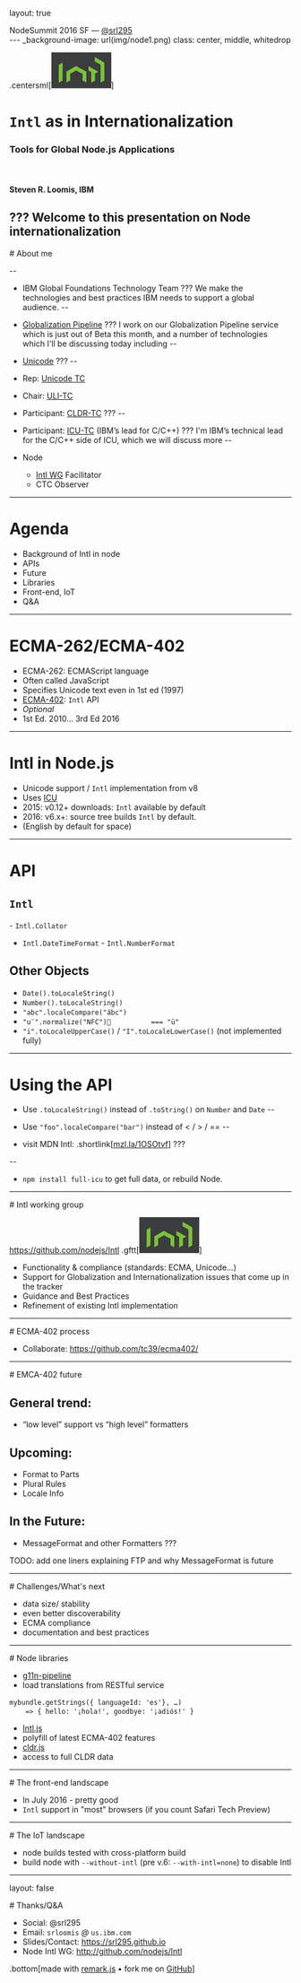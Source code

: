 layout: true

<div class="bottom">NodeSummit 2016 SF — <a href="https://srl295.github.io">@srl295</a></div>
---
_background-image: url(img/node1.png)
class: center, middle, whitedrop


.centersml[![Node Logo](img/Intl.png)]

# `Intl` as in Internationalization
### Tools for Global Node.js Applications
&nbsp;
#### Steven R. Loomis, IBM
???
Welcome to this presentation on Node internationalization
---

# About me

--
- IBM Global Foundations Technology Team
???
We make the technologies and best practices IBM needs to support a global audience.
--

 - [Globalization Pipeline](https://developer.ibm.com/open/ibm-bluemix-globalization-pipeline-service/)
???
I work on our Globalization Pipeline service which is just out of Beta
this month, and a number of technologies which I'll be discussing today including
--

- [Unicode](http://unicode.org)
???
--

 - Rep: [Unicode TC](http://unicode.org/consortium/utc.html)
 - Chair: [ULI-TC](http://unicode.org/uli)
 - Participant: [CLDR-TC](http://unicode.org/cldr) 
???
--

 - Participant: [ICU-TC](http://icu-project.org) (IBM’s lead for C/C++)
???
I'm IBM’s technical lead for the C/C++ side of ICU, which we will discuss more
--

- Node
  - [Intl WG](https://github.com/nodejs/Intl) Facilitator
  - CTC Observer

---

# Agenda

- Background of Intl in node
- APIs
- Future
- Libraries
- Front-end, IoT
- Q&A

---

# ECMA-262/ECMA-402

- ECMA-262: ECMAScript language
 - Often called JavaScript
 - Specifies Unicode text even in 1st ed (1997)
- [ECMA-402](https://github.com/tc39/ecma402): `Intl` API
 - _Optional_
 - 1st Ed. 2010… 3rd Ed 2016

---

# Intl in Node.js

- Unicode support / `Intl` implementation from v8
 - Uses [ICU](http://icu-project.org)
- 2015: v0.12+ downloads: `Intl` available by default
- 2016: v6.x+: source tree builds `Intl` by default.
- (English by default for space)

---

# API

## `Intl`
- `Intl.Collator`
- `Intl.DateTimeFormat`
- `Intl.NumberFormat`

## Other Objects
 - `Date().toLocaleString()`
 - `Number().toLocaleString()`
 - `"abc".localeCompare("ábc")`
 - `"u¨".normalize("NFC")			=== "ü"`
 - `"i".toLocaleUpperCase()` / `"I".toLocaleLowerCase()` (not implemented fully)
---

# Using the API

- Use `.toLocaleString()` instead of `.toString()` on `Number` and `Date`
--

- Use `"foo".localeCompare("bar")` instead of &lt; / &gt; / ==
--

- visit MDN Intl: 
.shortlink[[mzl.la/1OSOtvf](https://developer.mozilla.org/en-US/docs/Web/JavaScript/Reference/Global_Objects/Intl)]
???

--

- `npm install full-icu` to get full data, or rebuild Node.

---

# Intl working group

https://github.com/nodejs/Intl
.gftt[![Intl Logo](img/Intl.png)]
- Functionality &amp; compliance (standards: ECMA, Unicode…)
- Support for Globalization and Internationalization issues that come up in the tracker
- Guidance and Best Practices
- Refinement of existing Intl implementation

---

# ECMA-402 process

- Collaborate: https://github.com/tc39/ecma402/

---

# EMCA-402 future

## General trend: 
- “low level” support vs “high level” formatters

## Upcoming:
- Format to Parts
- Plural Rules
- Locale Info

## In the Future:
- MessageFormat and other Formatters
???

TODO:  add one liners explaining FTP and why MessageFormat is future

---

# Challenges/What's next

- data size/ stability
 - even better discoverability
- ECMA compliance
- documentation and best practices

---

# Node libraries

- [g11n-pipeline](https://github.com/IBM-Bluemix/gp-js-client)
 - load translations from RESTful service
```
mybundle.getStrings({ languageId: 'es'}, …)
    => { hello: '¡hola!', goodbye: '¡adiós!' }
```
 - [Intl.js](https://github.com/andyearnshaw/Intl.js)
  - polyfill of latest ECMA-402 features
 - [cldr.js](https://github.com/rxaviers/cldrjs)
  - access to full CLDR data


---

# The front-end landscape

- In July 2016 - pretty good
 - `Intl` support in "most" browsers (if you count Safari Tech Preview)

---

# The IoT landscape

- node builds tested with cross-platform build
- build node with `--without-intl` (pre v.6: `--with-intl=none`) to disable Intl

---
layout: false

# Thanks/Q&A

- Social: @srl295
- Email: `srloomis` <i>@</i>  `us.ibm.com`
- Slides/Contact:  https://srl295.github.io 
- Node Intl WG:   http://github.com/nodejs/Intl 

.bottom[made with [remark.js](http://remarkjs.com) • fork me on [GitHub](https://github.com/srl295/srl295-slides/tree/2016-07-NodeSummit)]
